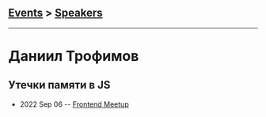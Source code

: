 ## [Events](../README.md) > [Speakers](../speakers.md)
---

# Даниил Трофимов

## Утечки памяти в JS
- 2022 Sep 06 -- [Frontend Meetup](https://youtu.be/-glbRXbIAGM?t=159)    
